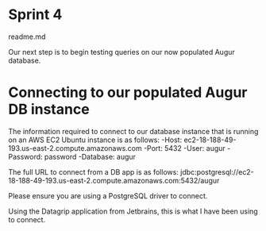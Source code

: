 # Sprint 4
readme.md

Our next step is to begin testing queries on our now populated Augur database.

# Connecting to our populated Augur DB instance
The information required to connect to our database instance that is running on an AWS EC2 Ubuntu instance is as follows:
  -Host: ec2-18-188-49-193.us-east-2.compute.amazonaws.com 
  -Port: 5432 
  -User: augur 
  -Password: password 
  -Database: augur 
  
 The full URL to connect from a DB app is as follows:
 jdbc:postgresql://ec2-18-188-49-193.us-east-2.compute.amazonaws.com:5432/augur
 
 Please ensure you are using a PostgreSQL driver to connect.
 
 Using the Datagrip application from Jetbrains, this is what I have been using to connect. 

